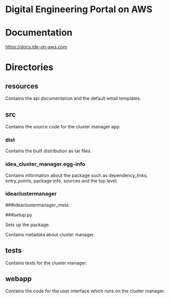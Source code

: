 # Digital Engineering Portal on AWS

# Documentation

https://docs.ide-on-aws.com

# Directories

## resources

Contains the api documentation and the default email templates.

## src

Contains the source code for the cluster manager app.

### dist

Contains the built distribution as tar files.

### idea_cluster_manager.egg-info

Contains information about the package such as dependency_links, entry_points, package info, sources and the top level.

### ideaclustermanager

###ideaclustermanager_meta

###setup.py

Sets up the package.

Contains metadata about cluster manager.

## tests

Contains tests for the cluster manager.

## webapp

Contains the code for the user interface  which runs on the cluster manager.
